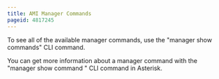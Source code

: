```yaml
---
title: AMI Manager Commands
pageid: 4817245
---
```


To see all of the available manager commands, use the "manager show commands" CLI command.

You can get more information about a manager command with the "manager show command <commandname>" CLI command in Asterisk.

